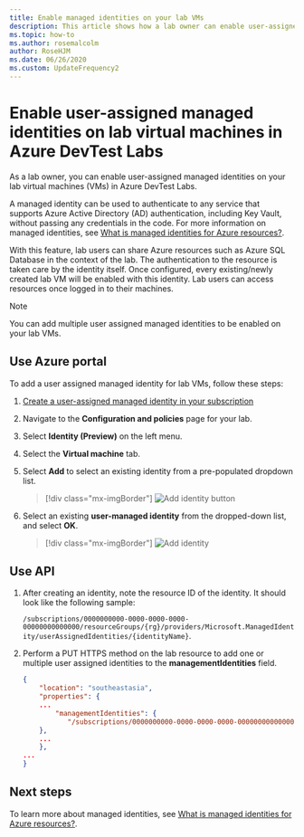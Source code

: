 ```yaml
---
title: Enable managed identities on your lab VMs
description: This article shows how a lab owner can enable user-assigned managed identities on your lab virtual machines. 
ms.topic: how-to
ms.author: rosemalcolm
author: RoseHJM
ms.date: 06/26/2020
ms.custom: UpdateFrequency2
---
```


# Enable user-assigned managed identities on lab virtual machines in Azure DevTest Labs
As a lab owner, you can enable user-assigned managed identities on your lab virtual machines (VMs) in Azure DevTest Labs.

A managed identity can be used to authenticate to any service that supports Azure Active Directory (AD) authentication, including Key Vault, without passing any credentials in the code. For more information on managed identities, see [What is managed identities for Azure resources?](../active-directory/managed-identities-azure-resources/overview.md).

With this feature, lab users can share Azure resources such as Azure SQL Database in the context of the lab. The authentication to the resource is taken care by the identity itself. Once configured, every existing/newly created lab VM will be enabled with this identity. Lab users can access resources once logged in to their machines.

> [!NOTE]
> You can add multiple user assigned managed identities to be enabled on your lab VMs.

## Use Azure portal
To add a user assigned managed identity for lab VMs, follow these steps:

1. [Create a user-assigned managed identity in your subscription](../active-directory/managed-identities-azure-resources/how-to-manage-ua-identity-portal.md#create-a-user-assigned-managed-identity)
1. Navigate to the **Configuration and policies** page for your lab.
1. Select **Identity (Preview)** on the left menu.
1. Select the **Virtual machine** tab.
1. Select **Add** to select an existing identity from a pre-populated dropdown list. 

    > [!div class="mx-imgBorder"]
    > ![Add identity button](./media/enable-managed-identities-lab-vms/add-identity-button.png)
1. Select an existing **user-managed identity** from the dropped-down list, and select **OK**. 

    > [!div class="mx-imgBorder"]
    > ![Add identity](./media/enable-managed-identities-lab-vms/add-identity.png)

## Use API

1.	After creating an identity, note the resource ID of the identity. It should look like the following sample: 

    `/subscriptions/0000000000-0000-0000-0000-00000000000000/resourceGroups/{rg}/providers/Microsoft.ManagedIdentity/userAssignedIdentities/{identityName}`.
    
2. Perform a PUT HTTPS method on the lab resource to add one or multiple user assigned identities to the **managementIdentities** field.


    ```json
    {
        "location": "southeastasia",
        "properties": {
	    ...
            "managementIdentities": {
               "/subscriptions/0000000000-0000-0000-0000-00000000000000/resourceGroups/{rg}/providers/Microsoft.ManagedIdentity/userAssignedIdentities/{identityName}": {}
	    },
	    ...
        },
	...
    }
    ```

## Next steps
To learn more about managed identities, see [What is managed identities for Azure resources?](../active-directory/managed-identities-azure-resources/overview.md).
